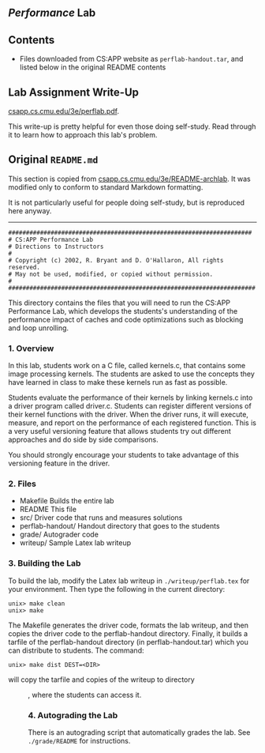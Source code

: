 ## _Performance_ Lab

## Contents

- Files downloaded from CS:APP website as `perflab-handout.tar`, and listed below in the original README contents

## Lab Assignment Write-Up

[csapp.cs.cmu.edu/3e/perflab.pdf](http://csapp.cs.cmu.edu/3e/perflab.pdf).

This write-up is pretty helpful for even those doing self-study. Read through it to learn how to approach this lab's problem.

## Original `README.md`

This section is copied from [csapp.cs.cmu.edu/3e/README-archlab](http://csapp.cs.cmu.edu/3e/README-archlab).
It was modified only to conform to standard Markdown formatting.

It is not particularly useful for people doing self-study, but is reproduced here anyway.

---

```
#####################################################################
# CS:APP Performance Lab
# Directions to Instructors
#
# Copyright (c) 2002, R. Bryant and D. O'Hallaron, All rights reserved.
# May not be used, modified, or copied without permission.
#
######################################################################
```

This directory contains the files that you will need to run the CS:APP
Performance Lab, which develops the students's understanding of the
performance impact of caches and code optimizations such as blocking
and loop unrolling.

### 1. Overview

In this lab, students work on a C file, called kernels.c, that
contains some image processing kernels. The students are asked to use
the concepts they have learned in class to make these kernels run as
fast as possible.

Students evaluate the performance of their kernels by linking
kernels.c into a driver program called driver.c. Students can register
different versions of their kernel functions with the driver. When the
driver runs, it will execute, measure, and report on the performance
of each registered function. This is a very useful versioning feature
that allows students try out different approaches and do side by side
comparisons.

You should strongly encourage your students to take advantage of this
versioning feature in the driver.

### 2. Files

- Makefile		Builds the entire lab
- README			This file
- src/			Driver code that runs and measures solutions
- perflab-handout/	Handout directory that goes to the students
- grade/			Autograder code
- writeup/		Sample Latex lab writeup

### 3. Building the Lab

To build the lab, modify the Latex lab writeup in
`./writeup/perflab.tex` for your environment. Then type the following in
the current directory:

	unix> make clean
	unix> make 

The Makefile generates the driver code, formats the lab writeup, and
then copies the driver code to the perflab-handout directory.
Finally, it builds a tarfile of the perflab-handout directory (in
perflab-handout.tar) which you can distribute to students.
The command:

	unix> make dist DEST=<DIR>

will copy the tarfile and copies of the writeup to directory <DIR>,
where the students can access it.

### 4. Autograding the Lab

There is an autograding script that automatically grades the lab.  See
`./grade/README` for instructions.
